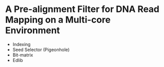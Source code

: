 # A Pre-alignment Filter for DNA Read Mapping on a Multi-core Environment
- Indexing
- Seed Selector (Pigeonhole)
- Bit-matrix
- Edlib
